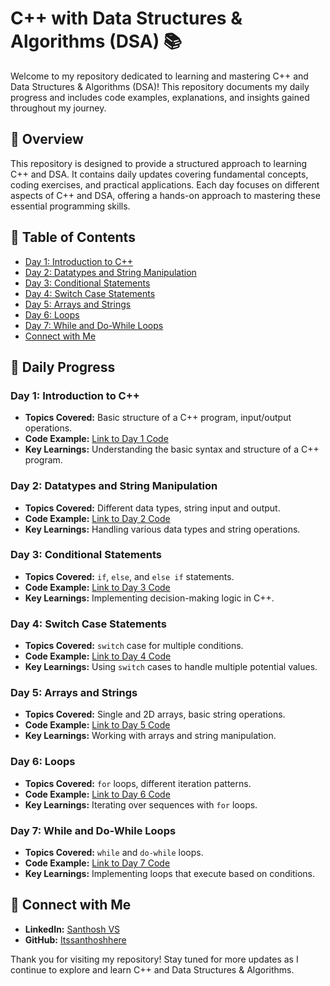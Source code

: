 # C++ with Data Structures & Algorithms (DSA) 📚

Welcome to my repository dedicated to learning and mastering C++ and Data Structures & Algorithms (DSA)! This repository documents my daily progress and includes code examples, explanations, and insights gained throughout my journey.

## 🚀 Overview

This repository is designed to provide a structured approach to learning C++ and DSA. It contains daily updates covering fundamental concepts, coding exercises, and practical applications. Each day focuses on different aspects of C++ and DSA, offering a hands-on approach to mastering these essential programming skills.

## 📅 Table of Contents

- [Day 1: Introduction to C++](#day-1-introduction-to-c++)
- [Day 2: Datatypes and String Manipulation](#day-2-datatypes-and-string-manipulation)
- [Day 3: Conditional Statements](#day-3-conditional-statements)
- [Day 4: Switch Case Statements](#day-4-switch-case-statements)
- [Day 5: Arrays and Strings](#day-5-arrays-and-strings)
- [Day 6: Loops](#day-6-loops)
- [Day 7: While and Do-While Loops](#day-7-while-and-do-while-loops)
- [Connect with Me](#connect-with-me)

## 📄 Daily Progress

### Day 1: Introduction to C++
- **Topics Covered:** Basic structure of a C++ program, input/output operations.
- **Code Example:** [Link to Day 1 Code](https://github.com/Itssanthoshhere/DSA/tree/main/C%2B%2B%20with%20DSA-learning-journey/Day%201%20-%20Diving%20into%20C%2B%2B%20Basics)
- **Key Learnings:** Understanding the basic syntax and structure of a C++ program.

### Day 2: Datatypes and String Manipulation
- **Topics Covered:** Different data types, string input and output.
- **Code Example:** [Link to Day 2 Code](https://github.com/Itssanthoshhere/DSA/tree/main/C%2B%2B%20with%20DSA-learning-journey/Day%202%20-%20Exploring%20Data%20Types%20in%20C%2B%2B)
- **Key Learnings:** Handling various data types and string operations.

### Day 3: Conditional Statements
- **Topics Covered:** `if`, `else`, and `else if` statements.
- **Code Example:** [Link to Day 3 Code](https://github.com/Itssanthoshhere/DSA/tree/main/C%2B%2B%20with%20DSA-learning-journey/Day%203%20-%20Mastering%20Conditional%20Statements%20in%20C%2B%2B)
- **Key Learnings:** Implementing decision-making logic in C++.

### Day 4: Switch Case Statements
- **Topics Covered:** `switch` case for multiple conditions.
- **Code Example:** [Link to Day 4 Code](https://github.com/Itssanthoshhere/DSA/tree/main/C%2B%2B%20with%20DSA-learning-journey/Day%204%20-%20Understanding%20the%20Switch%20Statement%20in%20C%2B%2B)
- **Key Learnings:** Using `switch` cases to handle multiple potential values.

### Day 5: Arrays and Strings
- **Topics Covered:** Single and 2D arrays, basic string operations.
- **Code Example:** [Link to Day 5 Code](https://github.com/Itssanthoshhere/DSA/tree/main/C%2B%2B%20with%20DSA-learning-journey/Day%205%20-%20Exploring%20Arrays%20and%20Strings%20in%20C%2B%2B)
- **Key Learnings:** Working with arrays and string manipulation.

### Day 6: Loops
- **Topics Covered:** `for` loops, different iteration patterns.
- **Code Example:** [Link to Day 6 Code](https://github.com/Itssanthoshhere/DSA/tree/main/C%2B%2B%20with%20DSA-learning-journey/Day%206%20-%20Mastering%20Loops%20in%20C%2B%2B)
- **Key Learnings:** Iterating over sequences with `for` loops.

### Day 7: While and Do-While Loops
- **Topics Covered:** `while` and `do-while` loops.
- **Code Example:** [Link to Day 7 Code](https://github.com/Itssanthoshhere/DSA/tree/main/C%2B%2B%20with%20DSA-learning-journey/Day%207%20-%20Exploring%20%60while%60%20and%20%60do-while%60%20Loops%20in%20C%2B%2B)
- **Key Learnings:** Implementing loops that execute based on conditions.

## 🔗 Connect with Me
- **LinkedIn:** [Santhosh VS](https://www.linkedin.com/in/thesanthoshvs/)
- **GitHub:** [Itssanthoshhere](https://github.com/Itssanthoshhere)


Thank you for visiting my repository! Stay tuned for more updates as I continue to explore and learn C++ and Data Structures & Algorithms.
